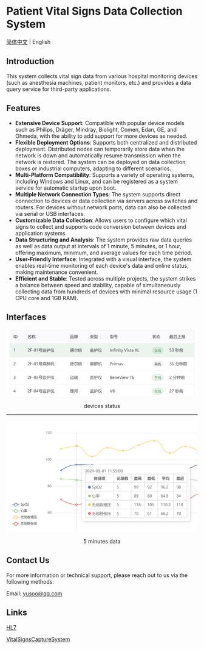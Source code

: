 # Patient Vital Signs Data Collection System

[简体中文](./README.md) | English

## Introduction

This system collects vital sign data from various hospital monitoring devices (such as anesthesia machines, patient monitors, etc.) and provides a data query service for third-party applications.

## Features

- **Extensive Device Support**: Compatible with popular device models such as Philips, Dräger, Mindray, Biolight, Comen, Edan, GE, and Ohmeda, with the ability to add support for more devices as needed.
- **Flexible Deployment Options**: Supports both centralized and distributed deployment. Distributed nodes can temporarily store data when the network is down and automatically resume transmission when the network is restored. The system can be deployed on data collection boxes or industrial computers, adapting to different scenarios.
- **Multi-Platform Compatibility**: Supports a variety of operating systems, including Windows and Linux, and can be registered as a system service for automatic startup upon boot.
- **Multiple Network Connection Types**: The system supports direct connection to devices or data collection via servers across switches and routers. For devices without network ports, data can also be collected via serial or USB interfaces.
- **Customizable Data Collection**: Allows users to configure which vital signs to collect and supports code conversion between devices and application systems.
- **Data Structuring and Analysis**: The system provides raw data queries as well as data output at intervals of 1 minute, 5 minutes, or 1 hour, offering maximum, minimum, and average values for each time period.
- **User-Friendly Interface**: Integrated with a visual interface, the system enables real-time monitoring of each device's data and online status, making maintenance convenient.
- **Efficient and Stable**: Tested across multiple projects, the system strikes a balance between speed and stability, capable of simultaneously collecting data from hundreds of devices with minimal resource usage (1 CPU core and 1GB RAM).

## Interfaces

![device](device.png "device")

<center>devices status</center>

---

![vital sign data](5m.png "vital sign data")

<center>5 minutes data</center>

## Contact Us

For more information or technical support, please reach out to us via the following methods:

Email: yusoo@qq.com

## Links

[HL7](https://www.hl7.org)

[VitalSignsCaptureSystem](https://github.com/Yusoo/VitalSignsCaptureSystem)
